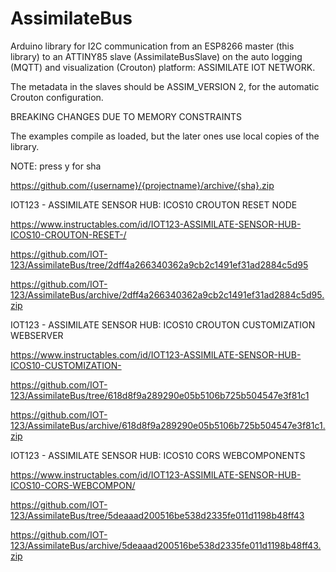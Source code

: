 # AssimilateBus

Arduino library for I2C communication from an ESP8266 master (this library) to an ATTINY85 slave (AssimilateBusSlave) on the auto logging (MQTT) and visualization (Crouton) platform: ASSIMILATE IOT NETWORK.

The metadata in the slaves should be ASSIM_VERSION 2, for the automatic Crouton configuration.

BREAKING CHANGES DUE TO MEMORY CONSTRAINTS

The examples compile as loaded, but the later ones use local copies of the library.

NOTE:
press y for sha

https://github.com/{username}/{projectname}/archive/{sha}.zip


IOT123 - ASSIMILATE SENSOR HUB: ICOS10 CROUTON RESET NODE

https://www.instructables.com/id/IOT123-ASSIMILATE-SENSOR-HUB-ICOS10-CROUTON-RESET-/

https://github.com/IOT-123/AssimilateBus/tree/2dff4a266340362a9cb2c1491ef31ad2884c5d95

https://github.com/IOT-123/AssimilateBus/archive/2dff4a266340362a9cb2c1491ef31ad2884c5d95.zip


IOT123 - ASSIMILATE SENSOR HUB: ICOS10 CROUTON CUSTOMIZATION WEBSERVER

https://www.instructables.com/id/IOT123-ASSIMILATE-SENSOR-HUB-ICOS10-CUSTOMIZATION-

https://github.com/IOT-123/AssimilateBus/tree/618d8f9a289290e05b5106b725b504547e3f81c1

https://github.com/IOT-123/AssimilateBus/archive/618d8f9a289290e05b5106b725b504547e3f81c1.zip


IOT123 - ASSIMILATE SENSOR HUB: ICOS10 CORS WEBCOMPONENTS

https://www.instructables.com/id/IOT123-ASSIMILATE-SENSOR-HUB-ICOS10-CORS-WEBCOMPON/

https://github.com/IOT-123/AssimilateBus/tree/5deaaad200516be538d2335fe011d1198b48ff43

https://github.com/IOT-123/AssimilateBus/archive/5deaaad200516be538d2335fe011d1198b48ff43.zip

